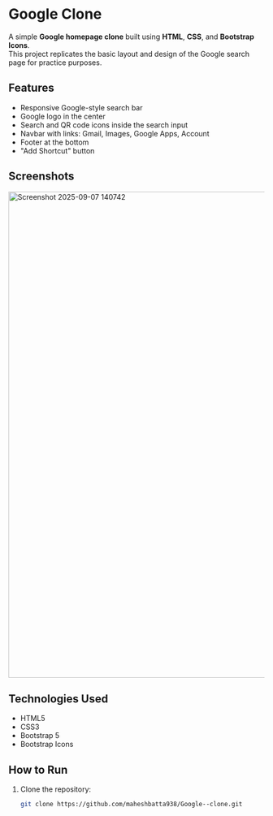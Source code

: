 # Google Clone

A simple **Google homepage clone** built using **HTML**, **CSS**, and **Bootstrap Icons**.  
This project replicates the basic layout and design of the Google search page for practice purposes.


## Features

- Responsive Google-style search bar
- Google logo in the center
- Search and QR code icons inside the search input
- Navbar with links: Gmail, Images, Google Apps, Account
- Footer at the bottom
- "Add Shortcut" button



## Screenshots

 <img width="1826" height="958" alt="Screenshot 2025-09-07 140742" src="https://github.com/user-attachments/assets/e42dcebd-42db-4097-b6ac-e8605b506bf3" />


## Technologies Used

- HTML5
- CSS3
- Bootstrap 5
- Bootstrap Icons



## How to Run

1. Clone the repository:
   ```bash
   git clone https://github.com/maheshbatta938/Google--clone.git

